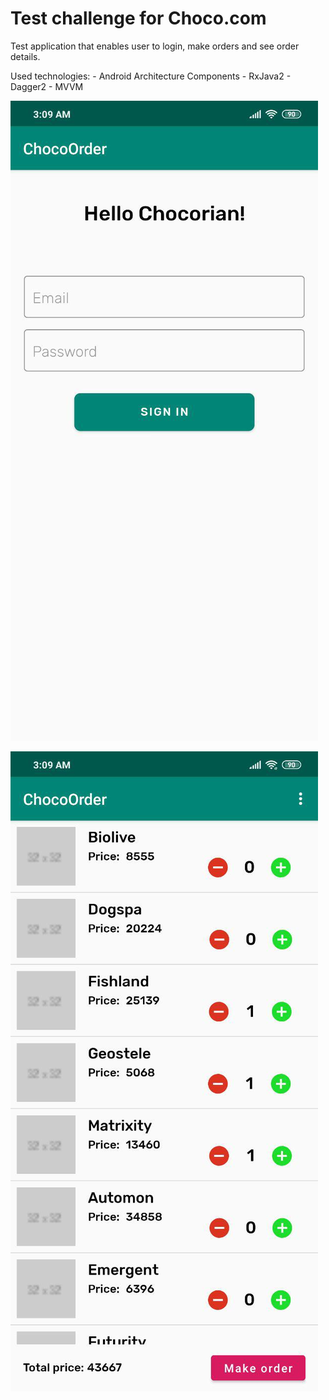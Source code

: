 # Test challenge for Choco.com

Test application that enables user to login, make orders and see order details.

Used technologies:
    - Android Architecture Components
    - RxJava2
    - Dagger2
    - MVVM
    
    
 ![Login Screen](https://github.com/minionJerry/ChocoOrder/blob/master/photo_2019-12-21_03-11-06.jpg)
 
 
 ![Main Screen](https://github.com/minionJerry/ChocoOrder/blob/master/photo_2019-12-21_03-11-11.jpg)
